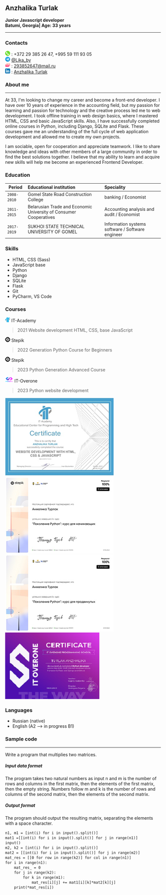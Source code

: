 ## Anzhalika Turlak 
**Junior Javascript developer**<br>
**Batumi, Georgia| Age: 33 years** 

---

### Contacts  
![](images/phone.png "Tel:") : +372 29 385 26 47, +995 59 111 93 05  
![](images/telegramm.png "Telegramm:") [@Lika_by](https://t.me/Lika_by)  
![](images/emailRed.png "Email:") : [293852647@mail.ru](293852647@mail.ru)  
![](images/linkedIn.png "LinkedIn:") : [Anzhalika Turlak](https://www.linkedin.com/in/anzhalika-turlak-b3307414a/)  


### About me
---
At 33, I'm looking to change my career and become a front-end developer. I have over 10 years of experience in the accounting field, but my passion for learning and passion for technology and the creative process led me to web development.
I took offline training in web design basics, where I mastered HTML, CSS and basic JavaScript skills. Also, I have successfully completed online courses in Python, including Django, SQLite and Flask. These courses gave me an understanding of the full cycle of web application development and allowed me to create my own projects.

I am sociable, open for cooperation and appreciate teamwork. I like to share knowledge and ideas with other members of a large community in order to find the best solutions together.
I believe that my ability to learn and acquire new skills will help me become an experienced Frontend Developer.


### Education

|    Period     | Educational institution | Speciality |  
| ------------- | :--- | :--- |  
| `2008-2010`   | Gomel State Road Construction College | banking / Economist |  
| `2011-2015`   | Belarusian Trade and Economic University of Consumer Cooperatives | Accounting analysis and audit / Economist |  
| `2017-2019`   | SUKHOI STATE TECHNICAL UNIVERSITY OF GOMEL | Information systems software / Software engineer |  

### Skills
   * HTML, CSS (Sass)  
   * JavaScript base
   * Python
   * Django
   * SQLite
   * Flask
   * Git
   * PyCharm, VS Code


### Courses
![IT-Academy](images/it_academy.png "IT-Academy") IT-Academy
> 2021 Website development HTML, CSS, base JavaScript

![Stepik](images/stepik.png "Stepik") Stepik
> 2022 Generation Python Course for Beginners

![Stepik](images/stepik.png "Stepik") Stepik
> 2023 Python Generation Advanced Course

![IT-Overone](images/over_one.png "IT-Overone") IT-Overone
> 2023 Python website development<br>

![Stepik](images/academy.jpg "Stepik") ![Stepik](images/stepik-certificate1.jpg "Stepik")  ![Stepik](images/stepik-certificate2.jpg "Stepik") ![Stepik](images/Turlak%20Anzhalika.png "Stepik") 


### Languages   
   * Russian (native)
   * English (A2 --> in progress B1)


### Sample code
---

Write a program that multiplies two matrices.

##### Input data format
The program takes two natural numbers as input n and m is the number of rows and columns in the first matrix, then the elements of the first matrix, then the empty string. Numbers follow m and k is the number of rows and columns of the second matrix, then the elements of the second matrix.

##### Output format
The program should output the resulting matrix, separating the elements with a space character.

```
n1, m1 = [int(i) for i in input().split()]
mat1 =[[int(i) for i in input().split()] for j in range(n1)]
input()
m2, k2 = [int(i) for i in input().split()]
mat2 = [[int(i) for i in input().split()] for j in range(m2)]
mat_res = [[0 for row in range(k2)] for col in range(n1)]
for i in range(n1):
    mat_res_ = 0
    for j in range(k2):
        for k in range(m1):
            mat_res[i][j] += mat1[i][k]*mat2[k][j] 
    print(*mat_res[i])  
```